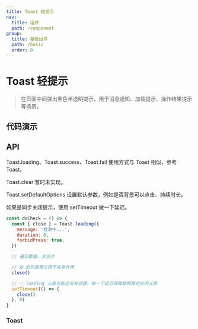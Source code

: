 ```yaml
---
title: Toast 轻提示
nav:
  title: 组件
  path: /component
group:
  title: 基础组件
  path: /basic
  order: 0
---
```


# Toast 轻提示

> 在页面中间弹出黑色半透明提示，用于消息通知、加载提示、操作结果提示等场景。

## 代码演示

<code src="./__fixtures__/basic.tsx"></code>

## API

Toast.loading、Toast.success、Toast.fail 使用方式与 Toast 相似，参考 Toast。

Toast.clear 暂时未实现。

Toast.setDefaultOptions 设置默认参数，例如是否背景可以点击、持续时长。

<Alert type="warning">
  如果是同步关闭提示，使用 setTimeout 做一下延迟。
</Alert>

```js | pure
const doCheck = () => {
  const { close } = Toast.loading({
    message: '检测中...',
    duration: 0,
    forbidPress: true,
  })

  // 遍历数据、非异步

  // ❎ 此时直接关闭不会有作用
  close()

  // ✅ loading 元素可能还没有创建，做一个延迟保障能移除对应的元素
  setTimeout(() => {
    close()
  }, 0)
}
```

### Toast

<API hideTitle src="./toast.tsx"></API>
